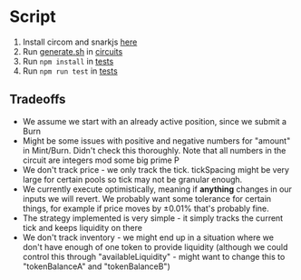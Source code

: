 # Script

1. Install circom and snarkjs [here](https://docs.circom.io/getting-started/installation/)
2. Run [generate.sh](./circuits/generate.sh) in [circuits](./circuits)
3. Run `npm install` in [tests](./tests)
4. Run `npm run test` in [tests](./tests)

## Tradeoffs

* We assume we start with an already active position, since we submit a Burn
* Might be some issues with positive and negative numbers for "amount" in Mint/Burn. Didn't check this thoroughly. Note that all numbers in the circuit are integers mod some big prime P
* We don't track price - we only track the tick. tickSpacing might be very large for certain pools so tick may not be granular enough.
* We currently execute optimistically, meaning if **anything** changes in our inputs we will revert. We probably want some tolerance for certain things, for example if price moves by ±0.01% that's probably fine.
* The strategy implemented is very simple - it simply tracks the current tick and keeps liquidity on there
* We don't track inventory - we might end up in a situation where we don't have enough of one token to provide liquidity (although we could control this through "availableLiquidity" - might want to change this to "tokenBalanceA" and "tokenBalanceB")